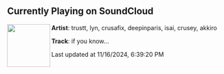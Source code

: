 ## Currently Playing on SoundCloud

[<img align="left" width="100" src="https://i1.sndcdn.com/artworks-eNbPOgprv4VjillL-mHVCoA-t500x500.jpg">](https://soundcloud.com/1afflicted/comeback)

**Artist**: trustt, lyn, crusafix, deepinparis, isai, crusey, akkiro 

**Track**: if you know...

Last updated at 11/16/2024, 6:39:20 PM

